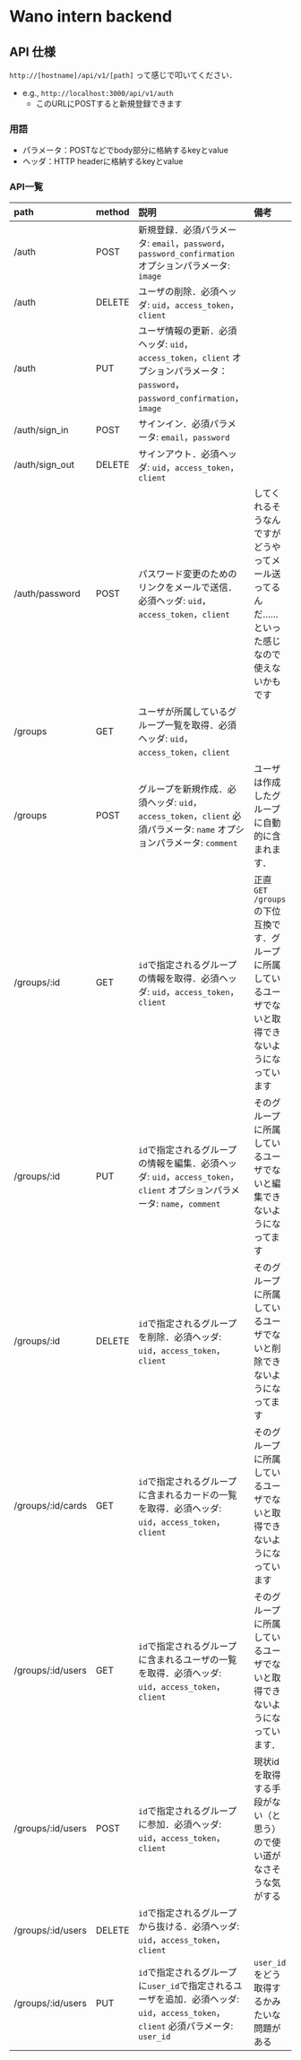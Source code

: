 # Wano intern backend
## API 仕様
`http://[hostname]/api/v1/[path]` って感じで叩いてください．
- e.g., `http://localhost:3000/api/v1/auth`
    - このURLにPOSTすると新規登録できます

### 用語
- パラメータ：POSTなどでbody部分に格納するkeyとvalue
- ヘッダ：HTTP headerに格納するkeyとvalue

### API一覧
| path | method | 説明 | 備考 |
| :-- | :-- | :-- | :-- |
| /auth | POST | 新規登録．必須パラメータ: `email`，`password`，`password_confirmation` オプションパラメータ: `image` | |
| /auth | DELETE | ユーザの削除．必須ヘッダ: `uid`，`access_token`，`client` | |
| /auth | PUT | ユーザ情報の更新．必須ヘッダ: `uid`，`access_token`，`client` オプションパラメータ：`password`，`password_confirmation`，`image` | |
| /auth/sign\_in | POST | サインイン．必須パラメータ: `email`，`password` | |
| /auth/sign\_out | DELETE | サインアウト．必須ヘッダ: `uid`，`access_token`，`client` | |
| /auth/password | POST | パスワード変更のためのリンクをメールで送信．必須ヘッダ: `uid`，`access_token`，`client` | してくれるそうなんですがどうやってメール送ってるんだ……といった感じなので使えないかもです |
| /groups | GET | ユーザが所属しているグループ一覧を取得．必須ヘッダ: `uid`，`access_token`，`client` | |
| /groups | POST | グループを新規作成．必須ヘッダ: `uid`，`access_token`，`client` 必須パラメータ: `name` オプションパラメータ: `comment` | ユーザは作成したグループに自動的に含まれます．|
| /groups/:id | GET | `id`で指定されるグループの情報を取得．必須ヘッダ: `uid`，`access_token`，`client` | 正直 `GET /groups` の下位互換です．グループに所属しているユーザでないと取得できないようになっています |
| /groups/:id | PUT | `id`で指定されるグループの情報を編集．必須ヘッダ: `uid`，`access_token`，`client` オプションパラメータ: `name`，`comment` | そのグループに所属しているユーザでないと編集できないようになってます |
| /groups/:id | DELETE | `id`で指定されるグループを削除．必須ヘッダ: `uid`，`access_token`，`client` | そのグループに所属しているユーザでないと削除できないようになってます |
| /groups/:id/cards | GET | `id`で指定されるグループに含まれるカードの一覧を取得．必須ヘッダ: `uid`，`access_token`，`client` | そのグループに所属しているユーザでないと取得できないようになっています |
| /groups/:id/users | GET | `id`で指定されるグループに含まれるユーザの一覧を取得．必須ヘッダ: `uid`，`access_token`，`client` | そのグループに所属しているユーザでないと取得できないようになっています． |
| /groups/:id/users | POST | `id`で指定されるグループに参加．必須ヘッダ: `uid`，`access_token`，`client` | 現状idを取得する手段がない（と思う）ので使い道がなさそうな気がする |
| /groups/:id/users | DELETE | `id`で指定されるグループから抜ける．必須ヘッダ: `uid`，`access_token`，`client` | |
| /groups/:id/users | PUT | `id`で指定されるグループに`user_id`で指定されるユーザを追加．必須ヘッダ: `uid`，`access_token`，`client` 必須パラメータ: `user_id` | `user_id` をどう取得するかみたいな問題がある |

